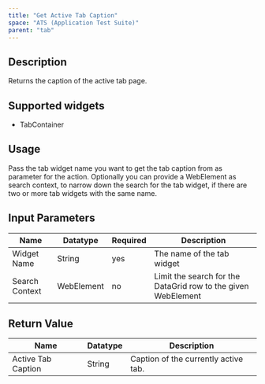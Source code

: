 ```yaml
---
title: "Get Active Tab Caption"
space: "ATS (Application Test Suite)"
parent: "tab"
---
```


## Description

Returns the caption of the active tab page.

## Supported widgets

 + TabContainer

## Usage

Pass the tab widget name you want to get the tab caption from as parameter for the action.
Optionally you can provide a WebElement as search context, to narrow down the search for the tab widget, if there are two or more tab widgets with the same name.

## Input Parameters

Name | Datatype | Required | Description
--- | --- | --- | ---
Widget Name | String | yes | The name of the tab widget
Search Context | WebElement | no | Limit the search for the DataGrid row to the given WebElement

## Return Value

Name | Datatype | Description
--- | --- | ---
Active Tab Caption | String | Caption of the currently active tab.
